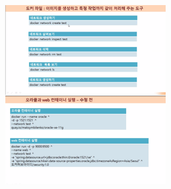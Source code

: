 ![](../image/Pasted%20image%2020240508090425.png)
![](../image/Pasted%20image%2020240508091001.png)

